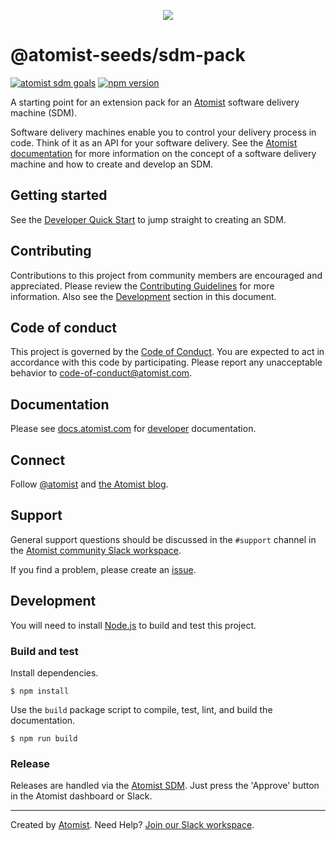 <p align="center">
  <img src="https://images.atomist.com/sdm/SDM-Logo-Dark.png">
</p>

# @atomist-seeds/sdm-pack

[![atomist sdm goals](http://badge.atomist.com/T29E48P34/atomist-seeds/sdm-pack/24939d09-fe00-4a7a-8d52-0fc4c9672100)](https://app.atomist.com/workspace/T29E48P34)
[![npm version](https://img.shields.io/npm/v/@atomist-seeds/sdm-pack.svg)](https://www.npmjs.com/package/@atomist-seeds/sdm-pack)

A starting point for an extension pack for an [Atomist][atomist]
software delivery machine (SDM).

Software delivery machines enable you to control your delivery process
in code.  Think of it as an API for your software delivery.  See the
[Atomist documentation][atomist-doc] for more information on the
concept of a software delivery machine and how to create and develop
an SDM.

[atomist-doc]: https://docs.atomist.com/ (Atomist Documentation)

## Getting started

See the [Developer Quick Start][atomist-quick] to jump straight to
creating an SDM.

[atomist-quick]: https://docs.atomist.com/quick-start/ (Atomist - Developer Quick Start)

## Contributing

Contributions to this project from community members are encouraged
and appreciated. Please review the [Contributing
Guidelines](CONTRIBUTING.md) for more information. Also see the
[Development](#development) section in this document.

## Code of conduct

This project is governed by the [Code of
Conduct](CODE_OF_CONDUCT.md). You are expected to act in accordance
with this code by participating. Please report any unacceptable
behavior to code-of-conduct@atomist.com.

## Documentation

Please see [docs.atomist.com][atomist-doc] for
[developer][atomist-doc-sdm] documentation.

[atomist-doc-sdm]: https://docs.atomist.com/developer/sdm/ (Atomist Documentation - SDM Developer)

## Connect

Follow [@atomist][atomist-twitter] and [the Atomist blog][atomist-blog].

[atomist-twitter]: https://twitter.com/atomist (Atomist on Twitter)
[atomist-blog]: https://blog.atomist.com/ (The Official Atomist Blog)

## Support

General support questions should be discussed in the `#support`
channel in the [Atomist community Slack workspace][slack].

If you find a problem, please create an [issue][].

[issue]: https://github.com/atomist-seeds/sdm-pack/issues

## Development

You will need to install [Node.js][node] to build and test this
project.

[node]: https://nodejs.org/ (Node.js)

### Build and test

Install dependencies.

```
$ npm install
```

Use the `build` package script to compile, test, lint, and build the
documentation.

```
$ npm run build
```

### Release

Releases are handled via the [Atomist SDM][atomist-sdm].  Just press
the 'Approve' button in the Atomist dashboard or Slack.

[atomist-sdm]: https://github.com/atomist/atomist-sdm (Atomist Software Delivery Machine)

---

Created by [Atomist][atomist].
Need Help?  [Join our Slack workspace][slack].

[atomist]: https://atomist.com/ (Atomist - How Teams Deliver Software)
[slack]: https://join.atomist.com/ (Atomist Community Slack)
